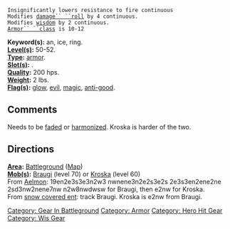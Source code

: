 `Insignificantly lowers resistance to fire continuous`  
`Modifies `[`damage`` ``roll`](Damage_Roll "wikilink")` by 4 continuous.`  
`Modifies `[`wisdom`](Wisdom "wikilink")` by 2 continuous.`  
[`Armor`` ``class`](Armor_Class "wikilink")` is 10-12`

**Keyword(s):** an, ice, ring.  
**[Level(s)](Object_Level "wikilink"):** 50-52.  
**[Type](:Category:_Object_Types "wikilink"):**
[armor](:Category:_Armor "wikilink").  
**[Slot(s)](Object_Slots "wikilink"):** <on finger>.  
**[Quality](Object_Quality "wikilink"):** 200 hps.  
**[Weight](Object_Weight "wikilink"):** 2 lbs.  
**[Flag(s)](:Category:_Object_Flags "wikilink"):**
[glow](Glow_Flag "wikilink"), [evil](Evil_Flag "wikilink"),
[magic](Magic_Flag "wikilink"),
[anti-good](Anti-Good_Flag "wikilink").  

## Comments

Needs to be [faded](Fading "wikilink") or
[harmonized](Harmonizing "wikilink"). Kroska is harder of the two.

## Directions

**[Area](:Category:_Areas "wikilink"):**
[Battleground](:Category:_Battleground "wikilink")
([Map](Battleground_Map "wikilink"))  
**[Mob(s)](:Category:_Mobs "wikilink"):** [Braugi](Braugi "wikilink")
(level 70) or [Kroska](Kroska "wikilink") (level 60)  
From [Aelmon](Aelmon "wikilink"): 19en2e3s3e3n2w3 nwnene3n2e2s3e2s
2e3s3en2ene2ne 2sd3nw2nene7nw n2w8nwdwsw for Braugi, then e2nw for
Kroska.  
From [snow covered ent](Snow_Covered_Ent "wikilink"): track Braugi.
Kroska is e2nw from Braugi.

[Category: Gear In
Battleground](Category:_Gear_In_Battleground "wikilink") [Category:
Armor](Category:_Armor "wikilink") [Category: Hero Hit
Gear](Category:_Hero_Hit_Gear "wikilink") [Category: Wis
Gear](Category:_Wis_Gear "wikilink")
